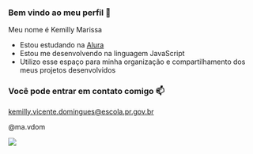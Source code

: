 ### Bem vindo ao meu perfil 🖤

Meu nome é Kemilly Marissa

- Estou estudando na [Alura](https://www.alura.com.br)
- Estou me desenvolvendo na linguagem JavaScript
- Utilizo esse espaço para minha organização e compartilhamento dos meus projetos desenvolvidos

### Você pode entrar em contato comigo 📫

kemilly.vicente.domingues@escola.pr.gov.br

@ma.vdom

![](https://media.tenor.com/Dii_EyDmKoQAAAAd/dio-jojo.gif)

